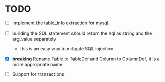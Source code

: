 # TODO
- [ ] Implement the table_info extraction for mysql.
- [ ] building the SQL statement should return the sql as string and the arg_value separately
    - this is an easy way to mitigate SQL injection

- [X] **breaking** Rename Table to TableDef and Column to ColumnDef, it is a more appropriate name
- [ ] Support for transactions
